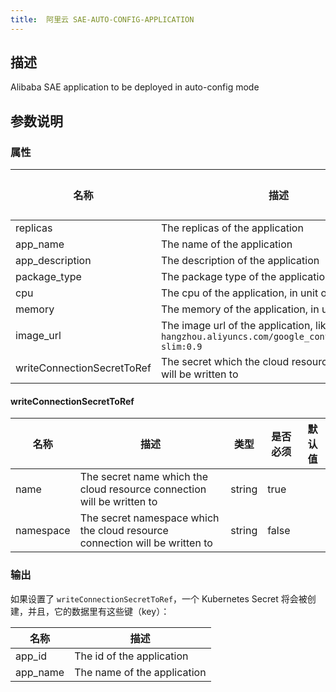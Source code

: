 ```yaml
---
title:  阿里云 SAE-AUTO-CONFIG-APPLICATION
---
```


## 描述

Alibaba SAE application to be deployed in auto-config mode

## 参数说明


### 属性

 名称 | 描述 | 类型 | 是否必须 | 默认值 
 ------------ | ------------- | ------------- | ------------- | ------------- 
 replicas | The replicas of the application | string | false |  
 app_name | The name of the application | string | true |  
 app_description | The description of the application | string | false |  
 package_type | The package type of the application | string | false |  
 cpu | The cpu of the application, in unit of millicore | string | false |  
 memory | The memory of the application, in unit of MB | string | false |  
 image_url | The image url of the application, like `registry.cn-hangzhou.aliyuncs.com/google_containers/nginx-slim:0.9` | string | true |  
 writeConnectionSecretToRef | The secret which the cloud resource connection will be written to | [writeConnectionSecretToRef](#writeConnectionSecretToRef) | false |  


#### writeConnectionSecretToRef

 名称 | 描述 | 类型 | 是否必须 | 默认值 
 ------------ | ------------- | ------------- | ------------- | ------------- 
 name | The secret name which the cloud resource connection will be written to | string | true |  
 namespace | The secret namespace which the cloud resource connection will be written to | string | false |  


### 输出

如果设置了 `writeConnectionSecretToRef`，一个 Kubernetes Secret 将会被创建，并且，它的数据里有这些键（key）：

 名称 | 描述 
 ------------ | ------------- 
 app_id | The id of the application
 app_name | The name of the application
